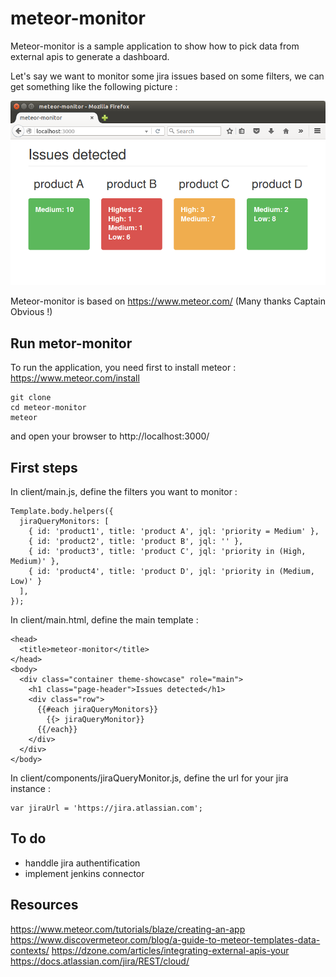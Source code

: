 # meteor-monitor

Meteor-monitor is a sample application to show how to pick data from external apis to generate a dashboard.

Let's say we want to monitor some jira issues based on some filters, we can get something like the following picture :

![sample_dashboard](./sample_dashboard.png "sample_dashboard")

Meteor-monitor is based on https://www.meteor.com/ (Many thanks Captain Obvious !)

## Run metor-monitor

To run the application, you need first to install meteor : https://www.meteor.com/install

    git clone
    cd meteor-monitor
    meteor

and open your browser to http://localhost:3000/


## First steps

In client/main.js, define the filters you want to monitor :

    Template.body.helpers({
      jiraQueryMonitors: [
        { id: 'product1', title: 'product A', jql: 'priority = Medium' },
        { id: 'product2', title: 'product B', jql: '' },
        { id: 'product3', title: 'product C', jql: 'priority in (High, Medium)' },
        { id: 'product4', title: 'product D', jql: 'priority in (Medium, Low)' }
      ],
    });

In client/main.html, define the main template :

    <head>
      <title>meteor-monitor</title>
    </head>
    <body>
      <div class="container theme-showcase" role="main">
        <h1 class="page-header">Issues detected</h1>
        <div class="row">
          {{#each jiraQueryMonitors}}
            {{> jiraQueryMonitor}}
          {{/each}}
        </div>
      </div>
    </body>

In client/components/jiraQueryMonitor.js, define the url for your jira instance :

    var jiraUrl = 'https://jira.atlassian.com';

## To do

- handdle jira authentification
- implement jenkins connector

## Resources
https://www.meteor.com/tutorials/blaze/creating-an-app
https://www.discovermeteor.com/blog/a-guide-to-meteor-templates-data-contexts/
https://dzone.com/articles/integrating-external-apis-your
https://docs.atlassian.com/jira/REST/cloud/
